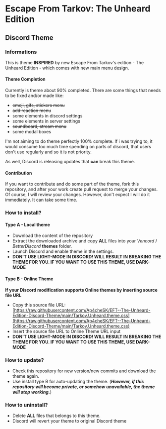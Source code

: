 # Escape From Tarkov: The Unheard Edition
## Discord Theme

### Informations

This is theme **INSPIRED** by new Escape From Tarkov's edition - The Unheard Edition - which comes with new main menu design.

#### Theme Completion

Currently is theme about 90% completed. There are some things that needs to be fixed and/or made like:
- ~~emoji, gifs, stickers menu~~
- ~~add reaction menu~~
- some elements in discord settings
- some elements in server settings
- ~~soundboard, stream menu~~
- some modal boxes

I'm not aiming to do theme perfectly 100% complete. If i was trying to, it would consume too much time spending on parts of discord, that users don't use regularly and so it is not priority.

As well, Discord is releasing updates that **can** break this theme.

#### Contribution

If you want to contribute and do some part of the theme, fork this repository, and after your work create pull request to merge your changes. Of course, I will review your changes. However, don't expect I will do it immediately. It can take some time.

### How to install?

#### Type A - Local theme
- Download the content of the repository
- Extract the downloaded archive and copy **ALL** files into your *Vencord* / *BetterDiscord* **themes** folder.
- Launch Discord and enable theme in the settings.
- **DON'T USE LIGHT-MODE IN DISCORD! WILL RESULT IN BREAKING THE THEME FOR YOU. IF YOU WANT TO USE THIS THEME, USE DARK-MODE**

#### Type B - Online Theme
**If your Discord modification supports Online themes by inserting source file URL**
- Copy this source file URL: [https://raw.githubusercontent.com/Ap4cheSK/EFT--The-Unheard-Edition-Discord-Theme/main/Tarkov.Unheard.theme.css](https://raw.githubusercontent.com/Ap4cheSK/EFT--The-Unheard-Edition-Discord-Theme/main/Tarkov.Unheard.theme.css)
- Insert the source file URL to Online Theme URL input
- **DON'T USE LIGHT-MODE IN DISCORD! WILL RESULT IN BREAKING THE THEME FOR YOU. IF YOU WANT TO USE THIS THEME, USE DARK-MODE**

### How to update?

- Check this repository for new version/new commits and download the theme again.
- Use install type B for auto-updating the theme. (***However, if this repository will become private, or somehow unavailable, the theme will stop working.***)

### How to uninstall?

- Delete **ALL** files that belongs to this theme.
- Discord will revert your theme to original Discord theme
